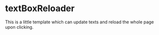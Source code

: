 # textBoxReloader
<p>This is a little template which can update texts and reload the whole page upon clicking.</p>
